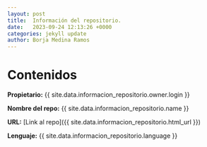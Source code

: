 ```yaml
---
layout: post
title:  Información del repositorio.
date:   2023-09-24 12:13:26 +0000
categories: jekyll update
author: Borja Medina Ramos
---
```


# Contenidos

**Propietario:** {{ site.data.informacion_repositorio.owner.login }}

**Nombre del repo:** {{ site.data.informacion_repositorio.name }}

**URL:** [Link al repo]({{ site.data.informacion_repositorio.html_url }})

**Lenguaje:** {{ site.data.informacion_repositorio.language }}



